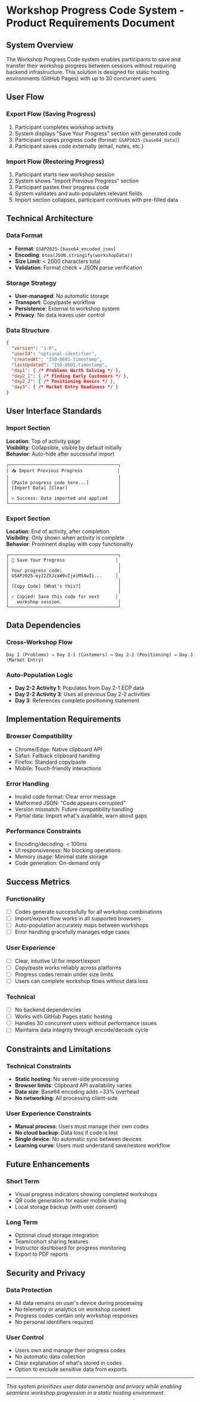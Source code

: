 # Workshop Progress Code System - Product Requirements Document

## System Overview

The Workshop Progress Code system enables participants to save and transfer their workshop progress between sessions without requiring backend infrastructure. This solution is designed for static hosting environments (GitHub Pages) with up to 30 concurrent users.

## User Flow

### Export Flow (Saving Progress)
1. Participant completes workshop activity
2. System displays "Save Your Progress" section with generated code
3. Participant copies progress code (format: `GSAP2025-[base64_data]`)
4. Participant saves code externally (email, notes, etc.)

### Import Flow (Restoring Progress)
1. Participant starts new workshop session
2. System shows "Import Previous Progress" section
3. Participant pastes their progress code
4. System validates and auto-populates relevant fields
5. Import section collapses, participant continues with pre-filled data

## Technical Architecture

### Data Format
- **Format**: `GSAP2025-[base64_encoded_json]`
- **Encoding**: `btoa(JSON.stringify(workshopData))`
- **Size Limit**: < 2000 characters total
- **Validation**: Format check + JSON parse verification

### Storage Strategy
- **User-managed**: No automatic storage
- **Transport**: Copy/paste workflow
- **Persistence**: External to workshop system
- **Privacy**: No data leaves user control

### Data Structure
```json
{
  "version": "1.0",
  "userId": "optional-identifier",
  "createdAt": "ISO-8601-timestamp",
  "lastUpdated": "ISO-8601-timestamp",
  "day1": { /* Problems Worth Solving */ },
  "day2_1": { /* Finding Early Customers */ },
  "day2_2": { /* Positioning Basics */ },
  "day3": { /* Market Entry Readiness */ }
}
```

## User Interface Standards

### Import Section
**Location**: Top of activity page  
**Visibility**: Collapsible, visible by default initially  
**Behavior**: Auto-hide after successful import

```
┌─────────────────────────────────────────┐
│ 📥 Import Previous Progress             │
│                                         │
│ [Paste progress code here...]           │
│ [Import Data] [Clear]                   │
│                                         │
│ ✓ Success: Data imported and applied    │
└─────────────────────────────────────────┘
```

### Export Section
**Location**: End of activity, after completion  
**Visibility**: Only shown when activity is complete  
**Behavior**: Prominent display with copy functionality

```
┌─────────────────────────────────────────┐
│ 💾 Save Your Progress                   │
│                                         │
│ Your progress code:                     │
│ GSAP2025-eyJ2ZXJzaW9uIjoiMS4wIi...     │
│                                         │
│ [Copy Code] [What's this?]              │
│                                         │
│ ✓ Copied! Save this code for next      │
│   workshop session.                     │
└─────────────────────────────────────────┘
```

## Data Dependencies

### Cross-Workshop Flow
```
Day 1 (Problems) → Day 2-1 (Customers) → Day 2-2 (Positioning) → Day 3 (Market Entry)
```

### Auto-Population Logic
- **Day 2-2 Activity 1**: Populates from Day 2-1 ECP data
- **Day 2-2 Activity 3**: Uses all previous Day 2-2 activities
- **Day 3**: References complete positioning statement

## Implementation Requirements

### Browser Compatibility
- Chrome/Edge: Native clipboard API
- Safari: Fallback clipboard handling
- Firefox: Standard copy/paste
- Mobile: Touch-friendly interactions

### Error Handling
- Invalid code format: Clear error message
- Malformed JSON: "Code appears corrupted"
- Version mismatch: Future compatibility handling
- Partial data: Import what's available, warn about gaps

### Performance Constraints
- Encoding/decoding: < 100ms
- UI responsiveness: No blocking operations
- Memory usage: Minimal state storage
- Code generation: On-demand only

## Success Metrics

### Functionality
- [ ] Codes generate successfully for all workshop combinations
- [ ] Import/export flow works in all supported browsers
- [ ] Auto-population accurately maps between workshops
- [ ] Error handling gracefully manages edge cases

### User Experience
- [ ] Clear, intuitive UI for import/export
- [ ] Copy/paste works reliably across platforms
- [ ] Progress codes remain under size limits
- [ ] Users can complete workshop flows without data loss

### Technical
- [ ] No backend dependencies
- [ ] Works with GitHub Pages static hosting
- [ ] Handles 30 concurrent users without performance issues
- [ ] Maintains data integrity through encode/decode cycle

## Constraints and Limitations

### Technical Constraints
- **Static hosting**: No server-side processing
- **Browser limits**: Clipboard API availability varies
- **Data size**: Base64 encoding adds ~33% overhead
- **No networking**: All processing client-side

### User Experience Constraints
- **Manual process**: Users must manage their own codes
- **No cloud backup**: Data loss if code is lost
- **Single device**: No automatic sync between devices
- **Learning curve**: Users must understand save/restore workflow

## Future Enhancements

### Short Term
- Visual progress indicators showing completed workshops
- QR code generation for easier mobile sharing
- Local storage backup (with user consent)

### Long Term
- Optional cloud storage integration
- Team/cohort sharing features
- Instructor dashboard for progress monitoring
- Export to PDF reports

## Security and Privacy

### Data Protection
- All data remains on user's device during processing
- No telemetry or analytics on workshop content
- Progress codes contain only workshop responses
- No personal identifiers required

### User Control
- Users own and manage their progress codes
- No automatic data collection
- Clear explanation of what's stored in codes
- Option to exclude sensitive data from exports

---

*This system prioritizes user data ownership and privacy while enabling seamless workshop progression in a static hosting environment.*